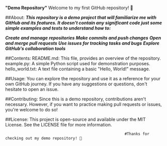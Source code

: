**"Demo Repository"**
Welcome to my first GitHub repository! 🎉

##About:
***This repository is a demo project that will familiarize me with GitHub and its features. It doesn't contain any significant code just some simple examples and tests to understand how to:***

***Create and manage repositories***
***Make commits and push changes***
***Open and merge pull requests***
***Use issues for tracking tasks and bugs***
***Explore GitHub's collaboration tools***

##Contents:
README.md: This file, provides an overview of the repository.
example.py: A simple Python script used for demonstration purposes.
hello_world.txt: A text file containing a basic "Hello, World!" message.

##Usage:
You can explore the repository and use it as a reference for your own GitHub journey. If you have any suggestions or questions, don't hesitate to open an issue.

##Contributing:
Since this is a demo repository, contributions aren't necessary. However, if you want to practice making pull requests or issues, you're welcome to do so!

##License:
This project is open-source and available under the MIT License. See the LICENSE file for more information.

                                                         #Thanks for checking out my demo repository! 🌟
